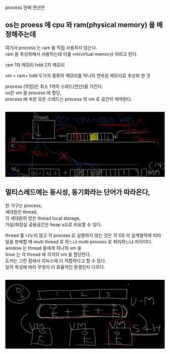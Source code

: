 process 안에 연산은 

## os는 proess 에 cpu 와 ram(physical memory)  을 배정해주는데 
여기서 process 는 ram 을 직접 사용하지 않는다.  
ram 을 추상화해서 사용하는데 이를 vm(virtual memory) 이라고 한다. 

ram 1차 메모리 
hdd 2차 메모리

vm = ram+ hdd  두가지 종류의 메모리를 하나의 연속된 메모리로 추상화 한 것

process (작업)은 최소 1개의 스레드(연산)를 가진다.  
os은 vm 을 process 에 할당,  
process 에 속한 모든 스레드는 process 의 vm 로 공간이 제약된다.
 
 \
  ![default](/img/process.png)  


## 멀티스레드에는 동시성, 동기화라는 단어가 따라온다,

한 가구는 process,  
세대원은 thread,  
각 세대원의 방은 thread local storage,  
거실/화장실 공용공간은 heap s으로 비유할 수 있다.  

thread 를 나누지 않고 각 process 로 실행하지 않는 것은 각 OS 의 설계철학에 따라   
일을 분배할 때 multi thread 로 하느냐 multi process 로 처리하느냐 차이이다.  
window 는 thread 들에게 하나의 vm 을   
linux 는 각 thread 에 각각의 vm 을 할당한다.  
도커는 그런 점에서 리눅스에 더 적합하다고 할 수 있다.    
일의 특성에 따라 무엇이 더 효율적인 환경인지 다르다.

 \
  ![default](/img/vm.png)

